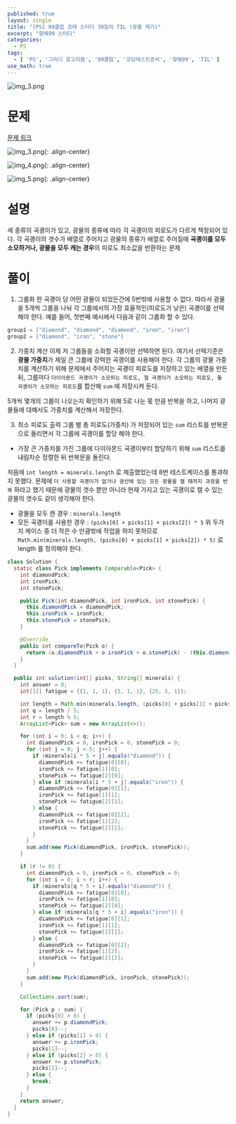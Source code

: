 ```yaml
---
published: true
layout: single
title: "[PS] 99클럽 코테 스터디 39일차 TIL (광물 캐기)"
excerpt: "항해99 스터디"
categories:
  - PS
tags:
  - [ 'PS', '그리디 알고리즘', '99클럽', '코딩테스트준비', '항해99', 'TIL' ]
use_math: true
---
```



![img_3.png](https://github.com/zhtmr/static-files-for-posting/blob/main/static-files-for-posting/20240722/99club_TIL_thumbnail/%EA%B8%B0%EB%B3%B8%ED%98%951_java.png?raw=true)

# 문제

[문제 링크](https://school.programmers.co.kr/learn/courses/30/lessons/172927)

![img_3.png](https://github.com/zhtmr/static-files-for-posting/blob/main/static-files-for-posting/20240829/ex1.png?raw=true){: .align-center}

![img_4.png](https://github.com/zhtmr/static-files-for-posting/blob/main/static-files-for-posting/20240829/ex2.png?raw=true){: .align-center}

![img_5.png](https://github.com/zhtmr/static-files-for-posting/blob/main/static-files-for-posting/20240829/ex3.png?raw=true){: .align-center}

# 설명
세 종류의 곡괭이가 있고, 광물의 종류에 따라 각 곡괭이의 피로도가 다르게 책정되어 있다. 각 곡괭이의 갯수가 배열로 주어지고 광물의 종류가 배열로 주어질때 **곡괭이를 모두 소모하거나, 광물을 모두 캐는 경우**의 피로도 최소값을 반환하는 문제

# 풀이
1. 그룹화
한 곡괭이 당 어떤 광물이 되었든간에 5번밖에 사용할 수 없다. 
따라서 광물을 5개씩 그룹을 나눠 각 그룹에서의 가장 효율적인(피로도가 낮은) 곡괭이를 선택해야 한다.
예를 들어, 첫번째 예시에서 다음과 같이 그룹화 할 수 있다.
```java
group1 = ["diamond", "diamond", "diamond", "iron", "iron"]
group2 = ["diamond", "iron", "stone"]
```

2. 가중치 계산
이제 저 그룹들을 소화할 곡괭이만 선택하면 된다. 여기서 선택기준은 **광물 가중치**가 제일 큰 그룹에 강력한 곡괭이를 사용해야 한다.
각 그룹의 광물 가중치를 계산하기 위해 문제에서 주어지는 곡괭이 피로도를 저장하고 있는 배열을 만든 뒤,
그룹마다 `다이아몬드 곡괭이가 소모하는 피로도, 철 곡괭이가 소모하는 피로도, 돌 곡괭이가 소모하는 피로도`를 합산해 `sum` 에 저장시켜 둔다.

5개씩 몇개의 그룹이 나오는지 확인하기 위해 5로 나눈 몫 만큼 반복을 하고, 나머지 광물들에 대해서도 가중치를 계산해서 저장한다.

3. 최소 피로도 출력
그룹 별 총 피로도(가중치) 가 저장되어 있는 `sum` 리스트를 반복문으로 돌리면서 각 그룹에 곡괭이를 할당 해야 한다.
- 가장 큰 가중치를 가진 그룹에 다이아몬드 곡괭이부터 할당하기 위해 `sum` 리스트를 내림차순 정렬한 뒤 반복문을 돌린다.


처음에 `int length = minerals.length` 로 제출했었는데 8번 테스트케이스를 통과하지 못했다.
문제에 `더 사용할 곡괭이가 없거나 광산에 있는 모든 광물을 캘 때까지 과정을 반복` 하라고 했기 때문에 광물의 갯수 뿐만 아니라 현재 가지고 있는 곡괭이로 캘 수 있는 광물의 갯수도 같이 생각해야 한다.
- 광물을 모두 캔 경우 : `minerals.length`
- 모든 곡괭이를 사용한 경우 : `(picks[0] + picks[1] + picks[2]) * 5`
위 두가지 케이스 중 더 작은 수 만큼밖에 작업을 하지 못하므로 `Math.min(minerals.length, (picks[0] + picks[1] + picks[2]) * 5)` 로 length 를 정의해야 한다.  

```java
class Solution {
  static class Pick implements Comparable<Pick> {
    int diamondPick;
    int ironPick;
    int stonePick;

    public Pick(int diamondPick, int ironPick, int stonePick) {
      this.diamondPick = diamondPick;
      this.ironPick = ironPick;
      this.stonePick = stonePick;
    }

    @Override
    public int compareTo(Pick o) {
      return (o.diamondPick + o.ironPick + o.stonePick) - (this.diamondPick + this.ironPick + this.stonePick);
    }
  }

  public int solution(int[] picks, String[] minerals) {
    int answer = 0;
    int[][] fatigue = {{1, 1, 1}, {5, 1, 1}, {25, 5, 1}};

    int length = Math.min(minerals.length, (picks[0] + picks[1] + picks[2]) * 5);
    int q = length / 5;
    int r = length % 5;
    ArrayList<Pick> sum = new ArrayList<>();

    for (int i = 0; i < q; i++) {
      int diamondPick = 0, ironPick = 0, stonePick = 0;
      for (int j = 0; j < 5; j++) {
        if (minerals[i * 5 + j].equals("diamond")) {
          diamondPick += fatigue[0][0];
          ironPick += fatigue[1][0];
          stonePick += fatigue[2][0];
        } else if (minerals[i * 5 + j].equals("iron")) {
          diamondPick += fatigue[0][1];
          ironPick += fatigue[1][1];
          stonePick += fatigue[2][1];
        } else {
          diamondPick += fatigue[0][2];
          ironPick += fatigue[1][2];
          stonePick += fatigue[2][2];
        }
      }
      sum.add(new Pick(diamondPick, ironPick, stonePick));
    }

    if (r != 0) {
      int diamondPick = 0, ironPick = 0, stonePick = 0;
      for (int i = 0; i < r; i++) {
        if (minerals[q * 5 + i].equals("diamond")) {
          diamondPick += fatigue[0][0];
          ironPick += fatigue[1][0];
          stonePick += fatigue[2][0];
        } else if (minerals[q * 5 + i].equals("iron")) {
          diamondPick += fatigue[0][1];
          ironPick += fatigue[1][1];
          stonePick += fatigue[2][1];
        } else {
          diamondPick += fatigue[0][2];
          ironPick += fatigue[1][2];
          stonePick += fatigue[2][2];
        }
      }
      sum.add(new Pick(diamondPick, ironPick, stonePick));
    }

    Collections.sort(sum);

    for (Pick p : sum) {
      if (picks[0] > 0) {
        answer += p.diamondPick;
        picks[0]--;
      } else if (picks[1] > 0) {
        answer += p.ironPick;
        picks[1]--;
      } else if (picks[2] > 0) {
        answer += p.stonePick;
        picks[2]--;
      } else {
        break;
      }
    }
    return answer;
  }
}
```

